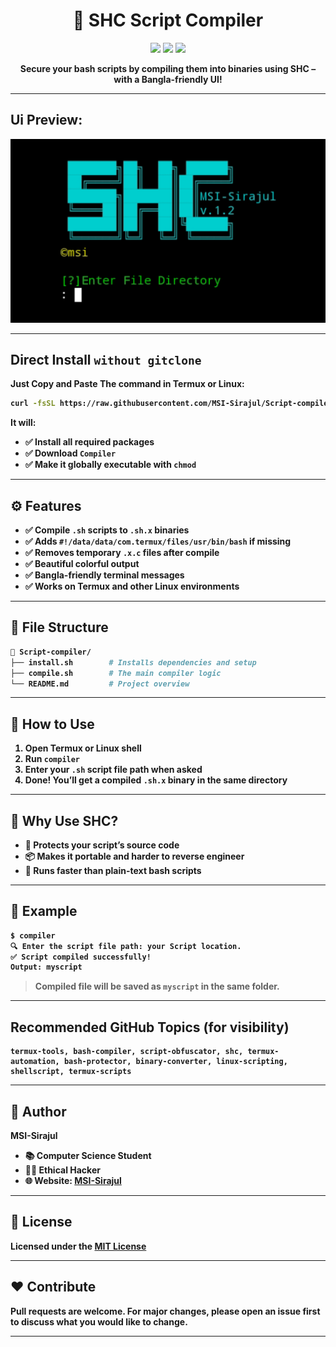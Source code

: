 <h1 align="center">🔐 SHC Script Compiler</h1>

<p align="center">
  <img src="https://img.shields.io/badge/Author-MSI--Sirajul-green?style=for-the-badge" />
  <img src="https://img.shields.io/badge/Made%20for-Termux-blue?style=for-the-badge" />
  <img src="https://img.shields.io/github/license/MSI-Sirajul/Script-compiler?style=for-the-badge" />
</p>

<p align="center">
  <b>Secure your bash scripts by compiling them into binaries using SHC – with a Bangla-friendly UI!
</p>

---
## Ui Preview:

<p align="center">
  <img src="https://raw.githubusercontent.com/MSI-Sirajul/Script-compiler/main/.github/banner.jpg" alt="SHC Script Compiler" width="600"/>
</p>

---

## Direct Install `without gitclone`
Just Copy and Paste The command in Termux or Linux:

```bash
curl -fsSL https://raw.githubusercontent.com/MSI-Sirajul/Script-compiler/main/install -o install && chmod +x install && ./install
````

It will:

* ✅ Install all required packages
* ✅ Download `Compiler`
* ✅ Make it globally executable with `chmod`

---

## ⚙️ Features

* ✅ Compile `.sh` scripts to `.sh.x` binaries
* ✅ Adds `#!/data/data/com.termux/files/usr/bin/bash` if missing
* ✅ Removes temporary `.x.c` files after compile
* ✅ Beautiful colorful output
* ✅ Bangla-friendly terminal messages
* ✅ Works on **Termux** and other Linux environments

---

## 📂 File Structure

```bash
📁 Script-compiler/
├── install.sh        # Installs dependencies and setup
├── compile.sh        # The main compiler logic
└── README.md         # Project overview
```

---

## 🧪 How to Use

1. Open Termux or Linux shell
2. Run `compiler`
3. Enter your `.sh` script file path when asked
4. Done! You’ll get a compiled `.sh.x` binary in the same directory

---

## 🧠 Why Use SHC?

* 🔐 Protects your script’s source code
* 📦 Makes it portable and harder to reverse engineer
* 💨 Runs faster than plain-text bash scripts

---

## 🧾 Example

```bash
$ compiler
🔍 Enter the script file path: your Script location.
✅ Script compiled successfully!
Output: myscript
```

> Compiled file will be saved as `myscript` in the same folder.

---

## Recommended GitHub Topics (for visibility)

```
termux-tools, bash-compiler, script-obfuscator, shc, termux-automation, bash-protector, binary-converter, linux-scripting, shellscript, termux-scripts
```
---

## 👤 Author

**MSI-Sirajul**
* 📚 Computer Science Student
* 🧑‍💻 Ethical Hacker
* 🌐 Website: [MSI-Sirajul](https://md-sirajul-islam.lovable.app)

---

## 📜 License

Licensed under the [MIT License](LICENSE)

---

## ❤️ Contribute

Pull requests are welcome. For major changes, please open an issue first to discuss what you would like to change.

---
